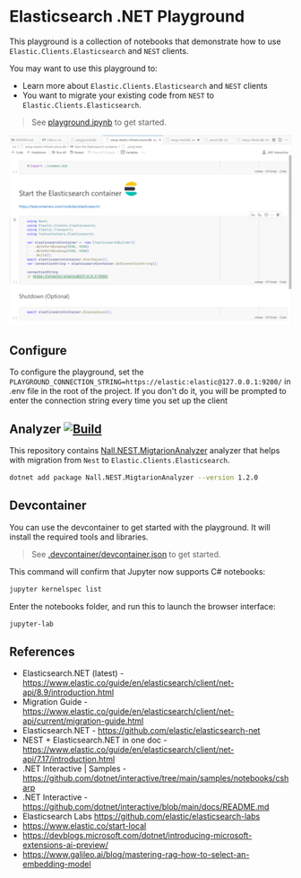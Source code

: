 # Elasticsearch .NET Playground

This playground is a collection of notebooks that demonstrate how to use `Elastic.Clients.Elasticsearch` and `NEST` clients.

You may want to use this playground to:
* Learn more about `Elastic.Clients.Elasticsearch` and `NEST` clients
* You want to migrate your existing code from `NEST` to `Elastic.Clients.Elasticsearch`.

> See [playground.ipynb](./src/nest-vs-elasticsearch/playground.ipynb) to get started.

![setup-elastic-infra](./assets/setup-elastic-infra.png)

## Configure

To configure the playground, set the `PLAYGROUND_CONNECTION_STRING=https://elastic:elastic@127.0.0.1:9200/` in .env file in the root of the project. If you don't do it, you will be prompted to enter the connection string every time you set up the client

## Analyzer [![Build](https://github.com/NikiforovAll/elasticsearch-dotnet-playground/actions/workflows/build.yaml/badge.svg)](https://github.com/NikiforovAll/elasticsearch-dotnet-playground/actions/workflows/build.yaml)

This repository contains [Nall.NEST.MigtarionAnalyzer](https://www.nuget.org/packages/Nall.NEST.MigtarionAnalyzer) analyzer that helps with migration from `Nest` to `Elastic.Clients.Elasticsearch`.

```bash
dotnet add package Nall.NEST.MigtarionAnalyzer --version 1.2.0
```

## Devcontainer

You can use the devcontainer to get started with the playground. It will install the required tools and libraries.

> See [.devcontainer/devcontainer.json](./.devcontainer/devcontainer.json) to get started.

This command will confirm that Jupyter now supports C# notebooks:

```bash
jupyter kernelspec list
```

Enter the notebooks folder, and run this to launch the browser interface:

```bash
jupyter-lab
```

## References

* Elasticsearch.NET (latest) - <https://www.elastic.co/guide/en/elasticsearch/client/net-api/8.9/introduction.html>
* Migration Guide - <https://www.elastic.co/guide/en/elasticsearch/client/net-api/current/migration-guide.html>
* Elasticsearch.NET - <https://github.com/elastic/elasticsearch-net>
* NEST + Elasticsearch.NET in one doc - <https://www.elastic.co/guide/en/elasticsearch/client/net-api/7.17/introduction.html>
* .NET Interactive | Samples - <https://github.com/dotnet/interactive/tree/main/samples/notebooks/csharp>
* .NET Interactive - <https://github.com/dotnet/interactive/blob/main/docs/README.md>
* Elasticsearch Labs <https://github.com/elastic/elasticsearch-labs>
* <https://www.elastic.co/start-local>
* <https://devblogs.microsoft.com/dotnet/introducing-microsoft-extensions-ai-preview/>
* <https://www.galileo.ai/blog/mastering-rag-how-to-select-an-embedding-model>